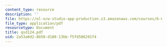 ```yaml
---
content_type: resource
description: ''
file: https://ol-ocw-studio-app-production.s3.amazonaws.com/courses/6-071j-introduction-to-electronics-signals-and-measurement-spring-2006/2a53a0d28b50d18013bbf5fd506291f4_qsd124.pdf
file_type: application/pdf
resourcetype: Document
title: qsd124.pdf
uid: 2a53a0d2-8b50-d180-13bb-f5fd506291f4
---
```

